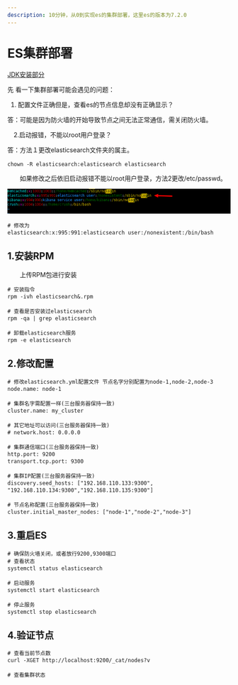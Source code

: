 ```yaml
---
description: 10分钟，从0到实现es的集群部署，这里es的版本为7.2.0
---
```


# ES集群部署

[JDK安装部分](../../shu-ju-ku/elasticsearch/broken-reference/)

先 看一下集群部署可能会遇见的问题：

1. 配置文件正确但是，查看es的节点信息却没有正确显示？

答：可能是因为防火墙的开始导致节点之间无法正常通信，需关闭防火墙。

　2.启动报错，不能以root用户登录？

答：方法１更改elasticsearch文件夹的属主。

```
chown -R elasticsearch:elasticsearch elasticsearch
```

　　如果修改之后依旧启动报错不能以root用户登录，方法2更改/etc/passwd。

![/etc/passwd](<../../.gitbook/assets/image (39).png>)

```
# 修改为
elasticsearch:x:995:991:elasticsearch user:/nonexistent:/bin/bash
```

## 1.安装RPM

　　上传RPM包进行安装

```
# 安装指令
rpm -ivh elasticsearch&.rpm

# 查看是否安装过elasticsearch
rpm -qa | grep elasticsearch

# 卸载elasticsearch服务
rpm -e elasticsearch
```

## 2.修改配置

```
# 修改elasticsearch.yml配置文件 节点名字分别配置为node-1,node-2,node-3
node.name: node-1

# 集群名字需配置一样(三台服务器保持一致)
cluster.name: my_cluster

# 其它地址可以访问(三台服务器保持一致)
# network.host: 0.0.0.0

# 集群通信端口(三台服务器保持一致)
http.port: 9200
transport.tcp.port: 9300

# 集群IP配置(三台服务器保持一致)
discovery.seed_hosts: ["192.168.110.133:9300", "192.168.110.134:9300","192.168.110.135:9300"]

# 节点名称配置(三台服务器保持一致)
cluster.initial_master_nodes: ["node-1","node-2","node-3"]
```

## 3.重启ES

```
# 确保防火墙关闭，或者放行9200,9300端口
# 查看状态
systemctl status elasticsearch

# 启动服务
systemctl start elasticsearch

# 停止服务
systemctl stop elasticsearch
```

## 4.验证节点

```
# 查看当前节点数
curl -XGET http://localhost:9200/_cat/nodes?v

# 查看集群状态
```
